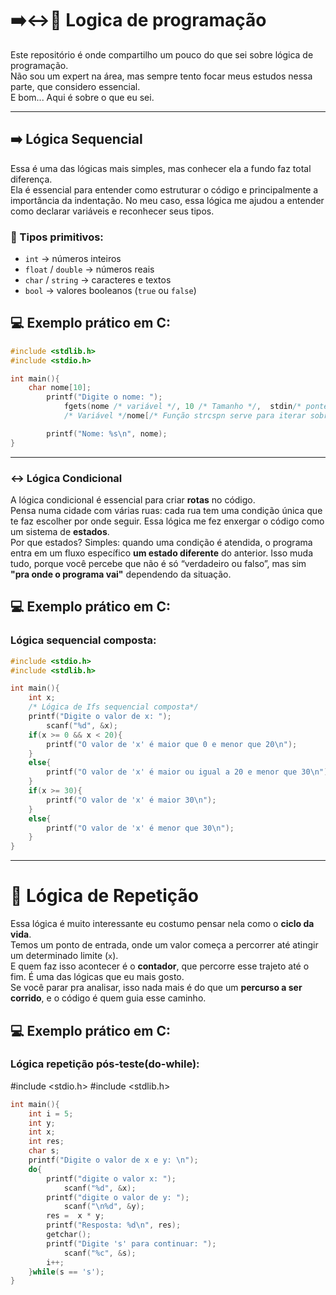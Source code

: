 # ➡️↔️🔄 Logica de programação

Este repositório é onde compartilho um pouco do que sei sobre lógica de programação.  
Não sou um expert na área, mas sempre tento focar meus estudos nessa parte, que considero essencial.  
E bom... Aqui é sobre o que eu sei.

---

## ➡️ Lógica Sequencial

Essa é uma das lógicas mais simples, mas conhecer ela a fundo faz total diferença.  
Ela é essencial para entender como estruturar o código e principalmente a importância da indentação.
No meu caso, essa lógica me ajudou a entender como declarar variáveis e reconhecer seus tipos.

### 🧪 Tipos primitivos:
- `int` → números inteiros  
- `float` / `double` → números reais  
- `char` / `string` → caracteres e textos  
- `bool` → valores booleanos (`true` ou `false`)

## 💻 Exemplo prático em C:

```c
#include <stdlib.h>
#include <stdio.h>

int main(){
    char nome[10];
        printf("Digite o nome: ");
            fgets(nome /* variável */, 10 /* Tamanho */,  stdin/* ponteiro do tipo *FILE */);
            /* Variável */nome[/* Função strcspn serve para iterar sobre o valor para encontrar o caractere*/strcspn(nome, "\n")] = '\0'/* Caractere \n*/;

        printf("Nome: %s\n", nome);
}
```

---

### ↔️ Lógica Condicional

A lógica condicional é essencial para criar **rotas** no código.  
Pensa numa cidade com várias ruas: cada rua tem uma condição única que te faz escolher por onde seguir.
Essa lógica me fez enxergar o código como um sistema de **estados**.  
Por que estados? Simples: quando uma condição é atendida, o programa entra em um fluxo específico **um estado diferente** do anterior.
Isso muda tudo, porque você percebe que não é só “verdadeiro ou falso”, mas sim **"pra onde o programa vai"** dependendo da situação.

## 💻 Exemplo prático em C:
### Lógica sequencial composta:

```c
#include <stdio.h>
#include <stdlib.h>

int main(){
    int x;
    /* Lógica de Ifs sequencial composta*/
    printf("Digite o valor de x: ");
        scanf("%d", &x);
    if(x >= 0 && x < 20){
        printf("O valor de 'x' é maior que 0 e menor que 20\n");
    }
    else{
        printf("O valor de 'x' é maior ou igual a 20 e menor que 30\n");
    }
    if(x >= 30){
        printf("O valor de 'x' é maior 30\n");
    }
    else{
        printf("O valor de 'x' é menor que 30\n");
    }
}
```

---

# 🔄 Lógica de Repetição

Essa lógica é muito interessante eu costumo pensar nela como o **ciclo da vida**.  
Temos um ponto de entrada, onde um valor começa a percorrer até atingir um determinado limite (`x`).  
E quem faz isso acontecer é o **contador**, que percorre esse trajeto até o fim.
É uma das lógicas que eu mais gosto.  
Se você parar pra analisar, isso nada mais é do que um **percurso a ser corrido**, e o código é quem guia esse caminho.

## 💻 Exemplo prático em C:
### Lógica repetição pós-teste(do-while):

#include <stdio.h>
#include <stdlib.h>

```c
int main(){
    int i = 5;
    int y;
    int x;
    int res;
    char s;
    printf("Digite o valor de x e y: \n");
    do{
        printf("digite o valor x: ");
            scanf("%d", &x);
        printf("digite o valor de y: ");
            scanf("\n%d", &y);
        res =  x * y;
        printf("Resposta: %d\n", res);
        getchar();
        printf("Digite 's' para continuar: ");
            scanf("%c", &s);
        i++;
    }while(s == 's');
}
```